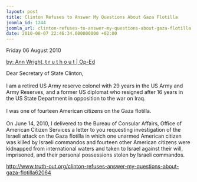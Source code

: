 ```yaml
---
layout: post
title: Clinton Refuses to Answer My Questions About Gaza Flotilla
joomla_id: 1244
joomla_url: clinton-refuses-to-answer-my-questions-about-gaza-flotilla
date: 2010-08-07 22:46:34.000000000 +02:00
---
```

<p>Friday 06 August 2010</p>
<p><a target="_blank" href="http://www.truth-out.org/clinton-refuses-answer-my-questions-about-gaza-flotilla62064">
<p>by: Ann Wright, t r u t h o u t | Op-Ed</p>
</a> Dear Secretary of State Clinton,<br /> <br /> I am a retired US Army reserve colonel with 29 years in the US Army and  Army Reserves, and a former US diplomat who resigned after 16 years in  the US State Department in opposition to the war on Iraq.<br /> <br /> I was one of fourteen American citizens on the Gaza flotilla.<br /> <br /> On June 14, 2010, I delivered to the Bureau of Consular Affairs, Office  of American Citizen Services a letter to you requesting investigation of  the Israeli attack on the Gaza flotilla in which one unarmed American  citizen was killed by Israeli commandos and fourteen other American  citizens were kidnapped from international waters and taken to Israel  against their will, imprisoned, and their personal possessions stolen by  Israeli commandos.</p>
<p><a href="http://www.truth-out.org/clinton-refuses-answer-my-questions-about-gaza-flotilla62064">http://www.truth-out.org/clinton-refuses-answer-my-questions-about-gaza-flotilla62064</a></p>
